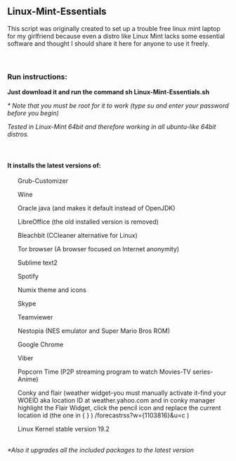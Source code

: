 <div id="readme" class="blob instapaper_body">
    <article class="markdown-body entry-content" itemprop="mainContentOfPage"><h1>
<a id="user-content-linux-mint-essentials" class="anchor" href="#linux-mint-essentials" aria-hidden="true"><span class="octicon octicon-link"></span></a>Linux-Mint-Essentials</h1>

<p>This script was originally created to set up a trouble free linux mint laptop for my girlfriend because even a distro like Linux Mint lacks some essential software and thought I should share it here for anyone to use it freely.
<br><br><br></p>

<h3>
<a id="user-content-run-instructions" class="anchor" href="#run-instructions" aria-hidden="true"><span class="octicon octicon-link"></span></a>Run instructions:</h3>

<p><strong>Just download it and run the command sh Linux-Mint-Essentials.sh</strong></p>

<p><em>* Note that you must be root for it to work (type su and enter your password before you begin)</em></p>

<p><em>Tested in Linux-Mint 64bit and therefore working in all ubuntu-like 64bit distros.</em>
<br><br><br></p>

<h4>
<a id="user-content-it-installs-the-latest-versions-of" class="anchor" href="#it-installs-the-latest-versions-of" aria-hidden="true"><span class="octicon octicon-link"></span></a>It installs the latest versions of:</h4>

<ul class="task-list">
<li><p>Grub-Customizer</p></li>
<li><p>Wine</p></li>
<li><p>Oracle java (and makes it default instead of OpenJDK)</p></li>
<li><p>LibreOffice (the old installed version is removed)</p></li>
<li><p>Bleachbit (CCleaner alternative for Linux)</p></li>
<li><p>Tor browser (A browser focused on Internet anonymity)</p></li>
<li><p>Sublime text2</p></li>
<li><p>Spotify</p></li>
<li><p>Numix theme and icons</p></li>
<li><p>Skype</p></li>
<li><p>Teamviewer </p></li>
<li><p>Nestopia (NES emulator and Super Mario Bros ROM)</p></li>
<li><p>Google Chrome</p></li>
<li><p>Viber</p></li>
<li><p>Popcorn Time (P2P streaming program to watch Movies-TV series-Anime)</p></li>
<li><p>Conky and flair (weather widget-you must manually activate it-find your WOEID aka location ID at weather.yahoo.com and in conky manager highlight the Flair Widget, click the pencil icon and replace the current location id (the one in { } ) /forecastrss?w={1103816}&amp;u=c )</p></li>
<li><p>Linux Kernel stable version 19.2
<br><br></p></li>
</ul>
<p><em>*Also it upgrades all the included packages to the latest version</em></p>
